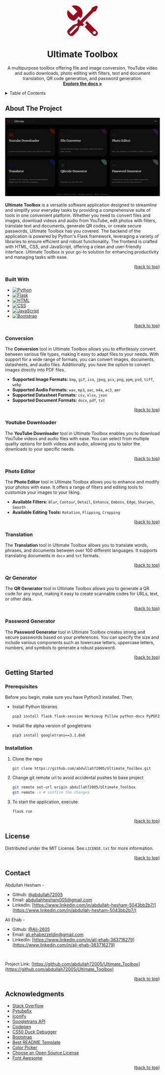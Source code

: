 <a id="readme-top"></a>
<!-- PROJECT LOGO -->
<div align="center">
  <a href="https://github.com/abdullah72005/Ultimate_Toolbox">
    <img src="static/imgs/iconpng.png" alt="Logo" width="100" height="100">
  </a>
<h1 align="center">Ultimate Toolbox</h1>
  <p align="center">
    A multipurpose toolbox offering file and image conversion, YouTube video and audio downloads, photo editing with filters, text and document translation, QR code generation, and password generation.
    <br />
    <a href="https://github.com/abdullah72005/Ultimate_Toolbox"><strong>Explore the docs »</strong></a>
  </p>
</div>



<!-- TABLE OF CONTENTS -->
<details>
  <summary>Table of Contents</summary>
  <ol>
    <li>
      <a href="#about-the-project">About The Project</a>
      <ul>
        <li><a href="#built-with">Built With</a></li>
        <li><a href="#conversion">Conversion</a></li>
        <li><a href="#youtube-downloader">Youtube Downloader</a></li>
        <li><a href="#photo-editor">Photo Editor</a></li>
        <li><a href="#translation">Translation</a></li>
        <li><a href="#qr-generator">Qr Generator</a></li>
        <li><a href="#password-generator">Password Generator</a></li>
      </ul>
    </li>
    <li>
      <a href="#getting-started">Getting Started</a>
      <ul>
        <li><a href="#prerequisites">Prerequisites</a></li>
        <li><a href="#installation">Installation</a></li>
      </ul>
    </li>
    <li><a href="#license">License</a></li>
    <li><a href="#contact">Contact</a></li>
    <li><a href="#acknowledgments">Acknowledgments</a></li>
  </ol>
</details>



<!-- ABOUT THE PROJECT -->
## About The Project

![Ultimate Toolbox Index Page][Ultimate-Toobox-index]
<br>
<br>
**Ultimate Toolbox** is a versatile software application designed to streamline and simplify your everyday tasks by providing a comprehensive suite of tools in one convenient platform. Whether you need to convert files and images, download videos and audio from YouTube, edit photos with filters, translate text and documents, generate QR codes, or create secure passwords, Ultimate Toolbox has you covered. The backend of the application is powered by Python's Flask framework, leveraging a variety of libraries to ensure efficient and robust functionality. The frontend is crafted with HTML, CSS, and JavaScript, offering a clean and user-friendly interface. Ultimate Toolbox is your go-to solution for enhancing productivity and managing tasks with ease.

<p align="right">(<a href="#readme-top">back to top</a>)</p>

### Built With


* [![Python][Python-logo]][Python-url]
* [![Flask][Flask-logo]][Flask-url]
* [![HTML][HTML-logo]][HTML-url]
* [![CSS][CSS-logo]][CSS-url]
* [![JavaScript][JavaScript-logo]][JavaScript-url]
* [![Bootstrap][Bootstrap.com]][Bootstrap-url]

<p align="right">(<a href="#readme-top">back to top</a>)</p>



### Conversion

The **Conversion** tool in Ultimate Toolbox allows you to effortlessly convert between various file types, making it easy to adapt files to your needs. With support for a wide range of formats, you can convert images, documents, datasheets, and audio files. Additionally, you have the option to convert images directly into PDF files.

- **Supported Image Formats:** `bmp`, `gif`, `ico`, `jpeg`, `pcx`, `png`, `ppm`, `psd`, `tiff`, `webp`
- **Supported Audio Formats:** `wav`, `mp3`, `aac`, `m4a`, `ac3`, `amr`
- **Supported Datasheet Formats:** `csv`, `xlsx`, `json`
- **Supported Document Formats:** `docx`, `pdf`, `txt`


<p align="right">(<a href="#readme-top">back to top</a>)</p>


### Youtube Downloader

The **YouTube Downloader** tool in Ultimate Toolbox enables you to download YouTube videos and audio files with ease. You can select from multiple quality options for both videos and audio, allowing you to tailor the downloads to your specific needs.

<p align="right">(<a href="#readme-top">back to top</a>)</p>

### Photo Editor

The **Photo Editor** tool in Ultimate Toolbox allows you to enhance and modify your photos with ease. It offers a range of filters and editing tools to customize your images to your liking.

- **Available Filters:** `Blur`, `Contour`, `Detail`, `Enhance`, `Emboss`, `Edge`, `Sharpen`, `Smooth`
- **Available Editing Tools:** `Rotation`, `Flipping`, `Cropping`

<p align="right">(<a href="#readme-top">back to top</a>)</p>

### Translation

The **Translation** tool in Ultimate Toolbox allows you to translate words, phrases, and documents between over 100 different languages. It supports translating documents in `docx` and `txt` formats.

<p align="right">(<a href="#readme-top">back to top</a>)</p>

### Qr Generator

The **QR Generator** tool in Ultimate Toolbox allows you to generate a QR code for any input, making it easy to create scannable codes for URLs, text, or other data.

<p align="right">(<a href="#readme-top">back to top</a>)</p>

### Password Generator

The **Password Generator** tool in Ultimate Toolbox creates strong and secure passwords based on your preferences. You can specify the size and include various components such as lowercase letters, uppercase letters, numbers, and symbols to generate a robust password.

<p align="right">(<a href="#readme-top">back to top</a>)</p>



<!-- GETTING STARTED -->
## Getting Started



### Prerequisites

Before you begin, make sure you have Python3 installed. Then,
<br>

* Install Python libraries
  ```sh
  pip3 install flask flask-session Werkzeug Pillow python-docx PyPDF2 python-magic pydub pandas pyarrow openpyxl reportlab PyMuPDF pyqrcode pypng pytubefix googletrans
  ```

* Install the alpha version of googletrans
  ```sh
  pip3 install googletrans==3.1.0a0
  ```

### Installation

1. Clone the repo
   ```sh
   git clone https://github.com/abdullah72005/Ultimate_Toolbox.git
   ```
2. Change git remote url to avoid accidental pushes to base project
   ```sh
   git remote set-url origin abdullah72005/Ultimate_Toolbox
   git remote -v # confirm the changes
   ```
3. To start the application, execute:
   ```sh
   flask run
   ```

<p align="right">(<a href="#readme-top">back to top</a>)</p>


<!-- LICENSE -->
## License

Distributed under the MIT License. See `LICENSE.txt` for more information.

<p align="right">(<a href="#readme-top">back to top</a>)</p>

<!-- CONTACT -->
## Contact

Abdullah Hesham -
* Github: [@abdullah72005](https://github.com/abdullah72005) 
* Email: abdullahhesham005@gmail.com
* LinkedIn: [https://www.linkedin.com/in/abdullah-hesham-5043bb2b7/](https://www.linkedin.com/in/abdullah-hesham-5043bb2b7/) 

Ali Ehab -
* Github: [@Ali-2605](https://github.com/Ali-2605) 
* Email: ali.ehabezzeldin@gmail.com
* LinkedIn: [https://www.linkedin.com/in/ali-ehab-383716279](https://www.linkedin.com/in/ali-ehab-383716279) 

<br>

Project Link: [https://github.com/abdullah72005/Ultimate_Toolbox](https://github.com/abdullah72005/Ultimate_Toolbox)

<p align="right">(<a href="#readme-top">back to top</a>)</p>



<!-- ACKNOWLEDGMENTS -->
## Acknowledgments

* [Stack Overflow](https://stackoverflow.com/)
* [Pytubefix](https://github.com/JuanBindez/pytubefix)
* [Iconify](https://iconify.design/)
* [Googletrans API](https://py-googletrans.readthedocs.io/en/latest/)
* [Codepen](https://codepen.io/trending)
* [CS50 Duck Debugger](https://cs50.ai/chat)
* [Bootstrap](https://getbootstrap.com/)
* [Best README Template](https://github.com/othneildrew/Best-README-Template?tab=readme-ov-file#getting-started)
* [Color Picker](https://colorpicker.me/#ca12a9)
* [Choose an Open Source License](https://choosealicense.com)
* [Font Awesome](https://fontawesome.com)


<p align="right">(<a href="#readme-top">back to top</a>)</p>



<!-- MARKDOWN LINKS & IMAGES -->
<!-- https://www.markdownguide.org/basic-syntax/#reference-style-links -->
[Ultimate-Toobox-index]: static/imgs/indexSS.png
[Bootstrap.com]: https://img.shields.io/badge/Bootstrap-563D7C?style=for-the-badge&logo=bootstrap&logoColor=white
[Bootstrap-url]: https://getbootstrap.com
[Python-logo]: https://img.shields.io/badge/Python-3670A0?style=for-the-badge&logo=python&logoColor=white
[Python-url]: https://www.python.org/
[Flask-logo]: https://img.shields.io/badge/Flask-000000?style=for-the-badge&logo=flask&logoColor=white
[Flask-url]: https://flask.palletsprojects.com/
[CSS-logo]: https://img.shields.io/badge/CSS-1572B6?style=for-the-badge&logo=css3&logoColor=white
[CSS-url]: https://www.w3.org/Style/CSS/
[JavaScript-logo]: https://img.shields.io/badge/JavaScript-F7DF1C?style=for-the-badge&logo=javascript&logoColor=black
[JavaScript-url]: https://developer.mozilla.org/en-US/docs/Web/JavaScript
[HTML-logo]: https://img.shields.io/badge/HTML-E34F26?style=for-the-badge&logo=html5&logoColor=white
[HTML-url]: https://developer.mozilla.org/en-US/docs/Web/HTML
